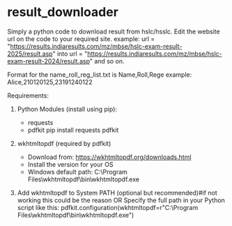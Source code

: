 # result_downloader
Simply a python code to download result from hslc/hsslc.
Edit the website url on the code to your required site.
example: url = "https://results.indiaresults.com/mz/mbse/hslc-exam-result-2025/result.asp"
into url = "https://results.indiaresults.com/mz/mbse/hslc-exam-result-2024/result.asp" 
and so on.

Format for the name_roll_reg_list.txt is
Name,Roll,Rege
example: Alice,210120125,23191240122

Requirements:
1. Python Modules (install using pip):
   - requests
   - pdfkit
pip install requests pdfkit

2. wkhtmltopdf (required by pdfkit)
   - Download from: https://wkhtmltopdf.org/downloads.html
   - Install the version for your OS
   - Windows default path: C:\Program Files\wkhtmltopdf\bin\wkhtmltopdf.exe

3. Add wkhtmltopdf to System PATH (optional but recommended)#if not working this could be the reason
   OR
   Specify the full path in your Python script like this:
   pdfkit.configuration(wkhtmltopdf=r"C:\Program Files\wkhtmltopdf\bin\wkhtmltopdf.exe")
